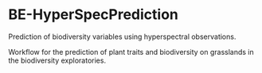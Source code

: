 # BE-HyperSpecPrediction
Prediction of biodiversity variables using hyperspectral observations.

Workflow for the prediction of plant traits and biodiversity on grasslands in the biodiversity exploratories.
